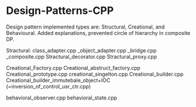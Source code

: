 # Design-Patterns-CPP
Design pattern implemented types are: Structural, Creational, and Behavioural.
Added explanations, prevented circle of hierarchy in composite DP.

Stractural:
class_adapter.cpp
_object_adapter.cpp
_bridge.cpp
_composite.cpp
Stractural_decorator.cpp
Stractural_proxy.cpp

Creational_Factory.cpp
Creational_abstruct_factory.cpp
Creational_prototype.cpp
creational_singelton.cpp
Creational_builder.cpp
Creational_builder_immutebale_object+IOC (=inversion_of_control_usr_ctr.cpp)

behavioral_observer.cpp
behavioral_state.cpp
